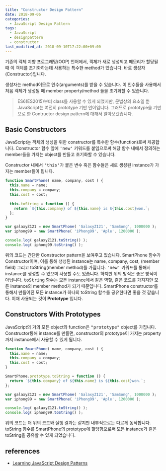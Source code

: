 ```yaml
---
title: "Constructor Design Pattern"
date: 2018-09-06
categories:
  - JavaScript Design Pattern
tags:
  - JavaScript
  - designpattern
  - constructor
last_modified_at: 2018-09-10T17:22:00+09:00
---
```


기존의 객체 지향 프로그래밍(OOP) 언어에서, 객체가 새로 생성되고 메모리가 할당될 때 이 객체를 초기화하는데 사용하는 특수한 method가 있습니다. 바로 생성자(Constructor)입니다.

생성자는 method이므로 인수(arguments)를 받을 수 있습니다. 이 인수들을 사용해서 처음 객체가 생성될 때 member property/method 들을 초기화할 수 있습니다.

>ES6(ES2015)부터 class를 사용할 수 있게 되었지만, 문법상의 요소일 뿐 JavaScript는 여전히 prototype 기반 언어입니다. 그러므로 prototype을 기반으로 한 Contructor design pattern에 대해서 알아보겠습니다.

## Basic Constructors

JavaScript는 객체의 생성을 위한 constructor를 특수한 함수(function)로써 제공합니다. Constructor 함수 앞에 <kbd>'new'</kbd> 키워드를 붙임으로써 해당 함수 내에서 정의하는 member들을 가지는 object를 만들고 초기화할 수 있습니다.

Constructor 내에서 <kbd>'this'</kbd>가 붙은 변수 혹은 함수들은 새로 생성된 instance가 가지는 member들이 됩니다.

```js
function SmartPhone( name, company, cost ) {
  this.name = name;
  this.company = company;
  this.cost = cost;
 
  this.toString = function () {
    return `${this.company} of ${this.name} is ${this.cost}won.`;
  };
}

var galaxyZ121 = new SmartPhone( 'GalaxyZ121', 'SamSong', 1000000 );
var iphong99 = new SmartPhone( 'iPhong99', 'Aple', 1200000 );

console.log( galaxyZ121.toString() );
console.log( iphong99.toString() );
```

위의 코드는 간단한 Constructor pattern을 보여주고 있습니다.
SmartPhone 함수가 Constructor이며, 이를 통해 생성된 instance는 name, company, cost, (member field) 그리고 toString(member method)를 가집니다. <kbd>'new'</kbd> 키워드를 통해서 instance를 생성할 수 있으며 사용할 수도 있습니다.
하지만 위의 방식은 좋은 방식이 아닙니다. <kbd>toString</kbd> 함수는 모든 instance에서 같은 역할, 같은 코드를 가지지만 모든 instance의 member method가 되기 때문입니다. SmartPhone constructor를 통해서 만들어진 모든 instance가 하나의 toString 함수를 공유한다면 좋을 것 같습니다. 이때 사용되는 것이 **Prototype** 입니다.

## Constructors With Prototypes

JavaScript의 거의 모든 object와 function은 <kbd>"prototype"</kbd> object를 가집니다. Constructor통해 instance를 만들면, constructor의 prototype이 가지는 property까지 instance에서 사용할 수 있게 됩니다.

```js
function SmartPhone( name, company, cost ) {
  this.name = name;
  this.company = company;
  this.cost = cost;
}

SmartPhone.prototype.toString = function () {
  return `${this.company} of ${this.name} is ${this.cost}won.`;
};

var galaxyZ121 = new SmartPhone( 'GalaxyZ121', 'SamSong', 1000000 );
var iphong99 = new SmartPhone( 'iPhong99', 'Aple', 1200000 );

console.log( galaxyZ121.toString() );
console.log( iphong99.toString() );
```

위의 코드는 더 위의 코드와 실행 결과는 같지만 내부적으로는 다르게 동작합니다. toString 함수를 SmartPhone의 prototype에 할당함으로써 모든 instance가 같은 toString을 공유할 수 있게 되었습니다.

## references
* [Learning JavaScript Design Patterns](https://addyosmani.com/resources/essentialjsdesignpatterns/book/#modulepatternjavascript)